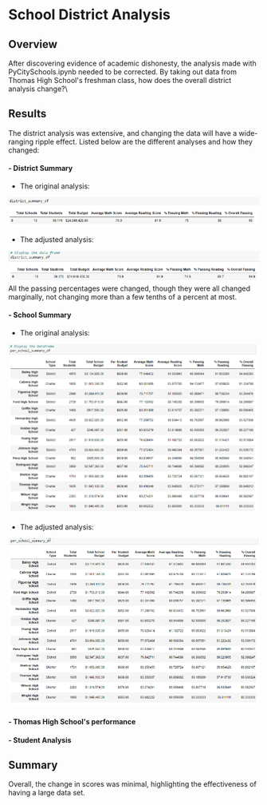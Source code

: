 # School District Analysis
## Overview
After discovering evidence of academic dishonesty, the analysis made with PyCitySchools.ipynb needed to be corrected. By taking out data from Thomas High School's freshman class, how does the overall district analysis change?\

## Results
The district analysis was extensive, and changing the data will have a wide-ranging ripple effect. Listed below are the different analyses and how they changed:
#### - District Summary
- The original analysis:
 
![Original District Summary](/Resources/district_summary_mod.PNG)
- The adjusted analysis:

![Adjusted District Summary](/Resources/district_summary_chal.PNG)
All the passing percentages were changed, though they were all changed marginally, not changing more than a few tenths of a percent at most.
#### - School Summary
- The original analysis:

![Original School Summary](/Resources/per_school_summary_mod.PNG)
- The adjusted analysis:

![Adjusted School_Summary](/Resources/per_school_summary_chal.PNG)

#### - Thomas High School's performance

#### - Student Analysis

## Summary
Overall, the change in scores was minimal, highlighting the effectiveness of having a large data set. 
